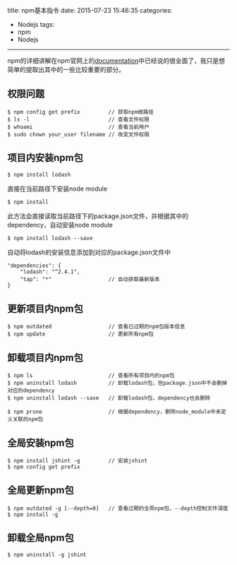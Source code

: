 title: npm基本指令
date: 2015-07-23 15:46:35
categories:
- Nodejs
tags:
- npm
- Nodejs
---

npm的详细讲解在npm官网上的[documentation](https://docs.npmjs.com/)中已经说的很全面了，我只是想简单的提取出其中的一些比较重要的部分。

## 权限问题

    $ npm config get prefix         // 获取npm根路径
    $ ls -l                         // 查看文件权限
    $ whoami                        // 查看当前用户
    $ sudo chown your_user filename // 改变文件权限

## 项目内安装npm包

    $ npm install lodash

直接在当前路径下安装node module

    $ npm install

此方法会直接读取当前路径下的package.json文件，并根据其中的dependency，自动安装node module

    $ npm install lodash --save

自动将lodash的安装信息添加到对应的package.json文件中

    "dependencies": {
        "lodash": "^2.4.1",
        "tap": "*"                  // 自动获取最新版本
    }

## 更新项目内npm包

    $ npm outdated                  // 查看已过期的npm包版本信息
    $ npm update                    // 更新所有npm包

## 卸载项目内npm包

    $ npm ls                        // 查看所有项目内的npm包
    $ npm uninstall lodash          // 卸载lodash包，但package.json中不会删掉对应的dependency
    $ npm uninstall lodash --save   // 卸载lodash包，dependency也会删除

    $ npm prune                     // 根据dependency，删除node_module中未定义关联的npm包

## 全局安装npm包

    $ npm install jshint -g         // 安装jshint
    $ npm config get prefix

## 全局更新npm包

    $ npm outdated -g [--depth=0]   // 查看过期的全局npm包，--depth控制文件深度
    $ npm install -g

## 卸载全局npm包

    $ npm uninstall -g jshint